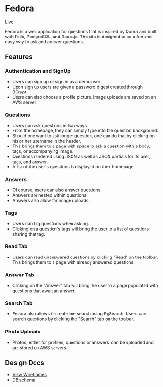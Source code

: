
# Fedora

[Live][heroku]

[heroku]: http://www.askfedora.com

Fedora is a web application for questions that is inspired by Quora and built
with Rails, PostgreSQL, and React.js. The site is designed to be a fun and easy
way to ask and answer questions.

## Features

### Authentication and SignUp
  * Users can sign up or sign in as a demo user
  * Upon sign up users are given a password digest created through BCrypt.
  * Users can also choose a profile picture. Image uploads are saved on an
    AWS server.

### Questions
  * Users can ask questions in two ways.
  * From the homepage, they can simply type into the question background.
  * Should one want to ask longer question, one can do that by clicking on
    his or her username in the header.
  * This brings them to a page with space to ask a question with a body, tags,
    or accompanying image.
  * Questions rendered using JSON as well as JSON partials for its user, tags,
    and answer.
  * A list of the user's questions is displayed on their homepage.

### Answers
  * Of course, users can also answer questions.
  * Answers are nested within questions.
  * Answers also allow for image uploads.

### Tags
  * Users can tag questions when asking.
  * Clicking on a question's tags will bring the user to a list of questions
    sharing that tag.

### Read Tab
  * Users can read unanswered questions by clicking "Read" on the toolbar. This
    brings them to a page with already answered questions.

### Answer Tab
  * Clicking on the "Answer" tab will bring the user to a page populated with
    questions that await an answer.

### Search Tab
  * Fedora also allows for real-time search using PgSearch. Users can search
    questions by clicking the "Search" tab on the toolbar.

### Photo Uploads
  * Photos, either for profiles, questions or answers, can be uploaded and are
    stored on AWS servers.




## Design Docs
* [View Wireframes][view]
* [DB schema][schema]

[view]: ./docs/views.md
[schema]: ./docs/schema.md
